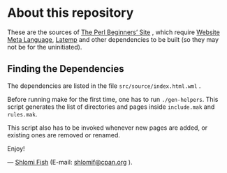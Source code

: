 # About this repository

These are the sources of [The Perl Beginners’ Site](http://perl-begin.org/) ,
which require [Website Meta Language](http://bitbucket.org/shlomif/website-meta-language),
[Latemp](http://bitbucket.org/shlomif/latemp) and other
dependencies to be built (so they may not be for the uninitiated).

## Finding the Dependencies

The dependencies are listed in the file `src/source/index.html.wml` .

Before running make for the first time, one has to run `./gen-helpers`.
This script generates the list of directories and pages inside `include.mak`
and `rules.mak`.

This script also has to be invoked whenever new pages are added, or existing
ones are removed or renamed.

Enjoy!

— [Shlomi Fish](http://www.shlomifish.org/) (E-mail: shlomif@cpan.org ).
